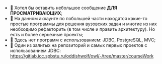 - 👋 Хотел бы оставить небольшое сообщение <b>ДЛЯ ПРОСМАТРИВАЮЩИХ</b>;
- 👀 На данном аккаунте по побольшей части находятся какие-то простые программы для решения вузовских задач и многие из них необходимо рефакторить (в том числе и править архитектуру). Но есть и более серьезные проекты;
- 👀 Здесь нет программ с использованием: JDBC, PostgreSQL, MVC;
- 👀 Один из залитых на репозиторий и самых первых проектов с использованием JDBC: https://gitlab.icc.spbstu.ru/oddishwolf/owl/-/tree/master/courseWork
<!---
dmitrirazumov/dmitrirazumov is a ✨ special ✨ repository because its `README.md` (this file) appears on your GitHub profile.
You can click the Preview link to take a look at your changes.
--->

